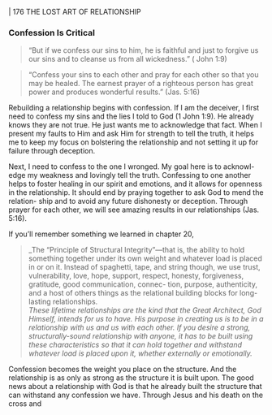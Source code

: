 | 176 THE LOST ART OF RELATIONSHIP

### Confession Is Critical

> “But if we confess our sins to him, he is faithful and just to
> forgive us our sins and to cleanse us from all wickedness.” (
> John 1:9)

> “Confess your sins to each other and pray for each other so that
> you may be healed. The earnest prayer of a righteous person
> has great power and produces wonderful results.” (Jas. 5:16)

Rebuilding a relationship begins with confession. If I am the deceiver, I first
need to confess my sins and the lies I told to God (1 John 1:9). He already knows
they are not true. He just wants me to acknowledge that fact. When I present
my faults to Him and ask Him for strength to tell the truth, it helps me to keep
my focus on bolstering the relationship and not setting it up for failure through
deception.

Next, I need to confess to the one I wronged. My goal here is to acknowl-
edge my weakness and lovingly tell the truth. Confessing to one another helps
to foster healing in our spirit and emotions, and it allows for openness in the
relationship. It should end by praying together to ask God to mend the relation-
ship and to avoid any future dishonesty or deception. Through prayer for each
other, we will see amazing results in our relationships (Jas. 5:16).

If you’ll remember something we learned in chapter 20,
> _The “Principle of Structural Integrity”—that is, the ability to
> hold something together under its own weight and whatever
> load is placed in or on it. Instead of spaghetti, tape, and string
> though, we use trust, vulnerability, love, hope, support, respect,
> honesty, forgiveness, gratitude, good communication, connec-
> tion, purpose, authenticity, and a host of others things as the
> relational building blocks for long-lasting relationships.<br>
> _These lifetime relationships are the kind that the Great
> Architect, God Himself, intends for us to have. His purpose in
> creating us is to be in a relationship with us and us with each
> other. If you desire a strong, structurally-sound relationship
> with anyone, it has to be built using these characteristics so
> that it can hold together and withstand whatever load is placed
> upon it, whether externally or emotionally._

Confession becomes the weight you place on the structure. And the
relationship is as only as strong as the structure it is built upon. The good news
about a relationship with God is that he already built the structure that can
withstand any confession we have. Through Jesus and his death on the cross and